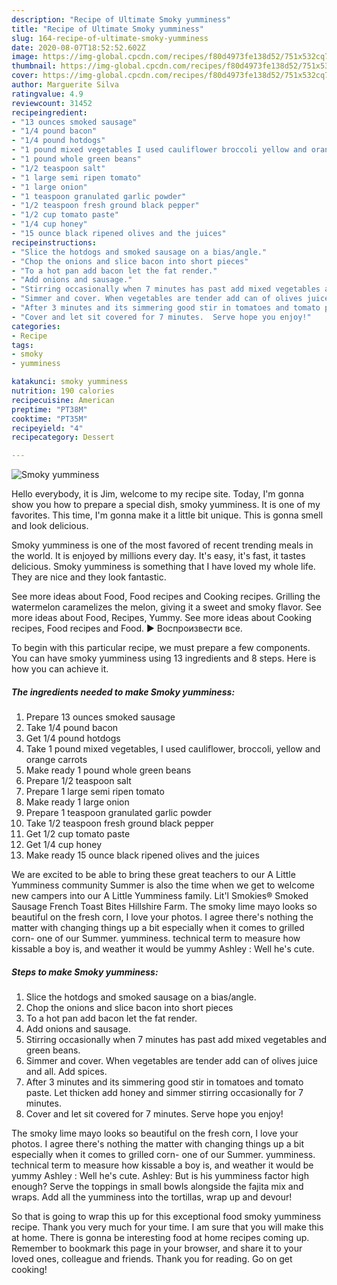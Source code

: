 ```yaml
---
description: "Recipe of Ultimate Smoky yumminess"
title: "Recipe of Ultimate Smoky yumminess"
slug: 164-recipe-of-ultimate-smoky-yumminess
date: 2020-08-07T18:52:52.602Z
image: https://img-global.cpcdn.com/recipes/f80d4973fe138d52/751x532cq70/smoky-yumminess-recipe-main-photo.jpg
thumbnail: https://img-global.cpcdn.com/recipes/f80d4973fe138d52/751x532cq70/smoky-yumminess-recipe-main-photo.jpg
cover: https://img-global.cpcdn.com/recipes/f80d4973fe138d52/751x532cq70/smoky-yumminess-recipe-main-photo.jpg
author: Marguerite Silva
ratingvalue: 4.9
reviewcount: 31452
recipeingredient:
- "13 ounces smoked sausage"
- "1/4 pound bacon"
- "1/4 pound hotdogs"
- "1 pound mixed vegetables I used cauliflower broccoli yellow and orange carrots"
- "1 pound whole green beans"
- "1/2 teaspoon salt"
- "1 large semi ripen tomato"
- "1 large onion"
- "1 teaspoon granulated garlic powder"
- "1/2 teaspoon fresh ground black pepper"
- "1/2 cup tomato paste"
- "1/4 cup honey"
- "15 ounce black ripened olives and the juices"
recipeinstructions:
- "Slice the hotdogs and smoked sausage on a bias/angle."
- "Chop the onions and slice bacon into short pieces"
- "To a hot pan add bacon let the fat render."
- "Add onions and sausage."
- "Stirring occasionally when 7 minutes has past add mixed vegetables and green beans."
- "Simmer and cover. When vegetables are tender add can of olives juice and all. Add spices."
- "After 3 minutes and its simmering good stir in tomatoes and tomato paste.  Let thicken add honey and simmer stirring occasionally for 7 minutes."
- "Cover and let sit covered for 7 minutes.  Serve hope you enjoy!"
categories:
- Recipe
tags:
- smoky
- yumminess

katakunci: smoky yumminess 
nutrition: 190 calories
recipecuisine: American
preptime: "PT38M"
cooktime: "PT35M"
recipeyield: "4"
recipecategory: Dessert

---
```



![Smoky yumminess](https://img-global.cpcdn.com/recipes/f80d4973fe138d52/751x532cq70/smoky-yumminess-recipe-main-photo.jpg)

Hello everybody, it is Jim, welcome to my recipe site. Today, I'm gonna show you how to prepare a special dish, smoky yumminess. It is one of my favorites. This time, I'm gonna make it a little bit unique. This is gonna smell and look delicious.

Smoky yumminess is one of the most favored of recent trending meals in the world. It is enjoyed by millions every day. It's easy, it's fast, it tastes delicious. Smoky yumminess is something that I have loved my whole life. They are nice and they look fantastic.

See more ideas about Food, Food recipes and Cooking recipes. Grilling the watermelon caramelizes the melon, giving it a sweet and smoky flavor. See more ideas about Food, Recipes, Yummy. See more ideas about Cooking recipes, Food recipes and Food. ► Воспроизвести все.


To begin with this particular recipe, we must prepare a few components. You can have smoky yumminess using 13 ingredients and 8 steps. Here is how you can achieve it.

<!--inarticleads1-->

##### The ingredients needed to make Smoky yumminess:

1. Prepare 13 ounces smoked sausage
1. Take 1/4 pound bacon
1. Get 1/4 pound hotdogs
1. Take 1 pound mixed vegetables, I used cauliflower, broccoli, yellow and orange carrots
1. Make ready 1 pound whole green beans
1. Prepare 1/2 teaspoon salt
1. Prepare 1 large semi ripen tomato
1. Make ready 1 large onion
1. Prepare 1 teaspoon granulated garlic powder
1. Take 1/2 teaspoon fresh ground black pepper
1. Get 1/2 cup tomato paste
1. Get 1/4 cup honey
1. Make ready 15 ounce black ripened olives and the juices


We are excited to be able to bring these great teachers to our A Little Yumminess community Summer is also the time when we get to welcome new campers into our A Little Yumminess family. Lit&#39;l Smokies® Smoked Sausage French Toast Bites Hillshire Farm. The smoky lime mayo looks so beautiful on the fresh corn, I love your photos. I agree there&#39;s nothing the matter with changing things up a bit especially when it comes to grilled corn- one of our Summer. yumminess. technical term to measure how kissable a boy is, and weather it would be yummy Ashley : Well he&#39;s cute. 

<!--inarticleads2-->

##### Steps to make Smoky yumminess:

1. Slice the hotdogs and smoked sausage on a bias/angle.
1. Chop the onions and slice bacon into short pieces
1. To a hot pan add bacon let the fat render.
1. Add onions and sausage.
1. Stirring occasionally when 7 minutes has past add mixed vegetables and green beans.
1. Simmer and cover. When vegetables are tender add can of olives juice and all. Add spices.
1. After 3 minutes and its simmering good stir in tomatoes and tomato paste.  Let thicken add honey and simmer stirring occasionally for 7 minutes.
1. Cover and let sit covered for 7 minutes.  Serve hope you enjoy!


The smoky lime mayo looks so beautiful on the fresh corn, I love your photos. I agree there&#39;s nothing the matter with changing things up a bit especially when it comes to grilled corn- one of our Summer. yumminess. technical term to measure how kissable a boy is, and weather it would be yummy Ashley : Well he&#39;s cute. Ashley: But is his yumminess factor high enough? Serve the toppings in small bowls alongside the fajita mix and wraps. Add all the yumminess into the tortillas, wrap up and devour! 

So that is going to wrap this up for this exceptional food smoky yumminess recipe. Thank you very much for your time. I am sure that you will make this at home. There is gonna be interesting food at home recipes coming up. Remember to bookmark this page in your browser, and share it to your loved ones, colleague and friends. Thank you for reading. Go on get cooking!
